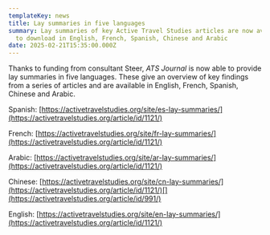 ```yaml
---
templateKey: news
title: Lay summaries in five languages
summary: Lay summaries of key Active Travel Studies articles are now available
  to download in English, French, Spanish, Chinese and Arabic
date: 2025-02-21T15:35:00.000Z
---
```

Thanks to funding from consultant Steer, *ATS Journal* is now able to provide lay summaries in five languages. These give an overview of key findings from a series of articles and are available in English, French, Spanish, Chinese and Arabic. 

[](https://activetravelstudies.org/article/id/1121/)Spanish: [https://activetravelstudies.org/site/es-lay-summaries/](https://activetravelstudies.org/article/id/1121/)

French: [https://activetravelstudies.org/site/fr-lay-summaries/](https://activetravelstudies.org/article/id/1121/)

Arabic: [https://activetravelstudies.org/site/ar-lay-summaries/](https://activetravelstudies.org/article/id/1121/)

Chinese: [https://activetravelstudies.org/site/cn-lay-summaries/](https://activetravelstudies.org/article/id/1121/)[](https://activetravelstudies.org/article/id/991/)

English: [https://activetravelstudies.org/site/en-lay-summaries/](https://activetravelstudies.org/article/id/1121/)

